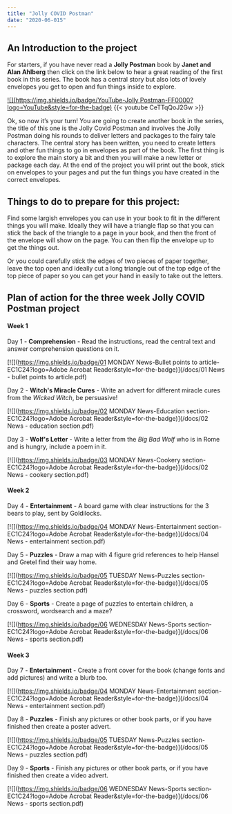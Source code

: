 ```yaml
---
title: "Jolly COVID Postman"
date: "2020-06-015"
---
```


## An Introduction to the project

For starters, if you have never read a **Jolly Postman** book by **Janet and Alan Ahlberg** then click on the link below to hear a great reading of the first book in this series. The book has a central story but also lots of lovely envelopes you get to open and fun things inside to explore.

[![](https://img.shields.io/badge/YouTube-Jolly Postman-FF0000?logo=YouTube&style=for-the-badge)](https://www.youtube.com/watch?v=CeTTqQoJ2Gw)
{{< youtube CeTTqQoJ2Gw >}}

Ok, so now it’s your turn! You are going to create another book in the series, the title of this one is the Jolly Covid Postman and involves the Jolly Postman doing his rounds to deliver letters and packages to the fairy tale characters. The central story has been written, you need to create letters and other fun things to go in envelopes as part of the book. The first thing is to explore the main story a bit and then you will make a new letter or package each day. At the end of the project you will print out the book, stick on envelopes to your pages and put the fun things you have created in the correct envelopes.

## Things to do to prepare for this project:

Find some largish envelopes you can use in your book to fit in the different things you will make. Ideally they will have a triangle flap so that you can stick the back of the triangle to a page in your book, and then the front of the envelope will show on the page. You can then flip the envelope up to get the things out.

Or you could carefully stick the edges of two pieces of paper together, leave the top open and ideally cut a long triangle out of the top edge of the top piece of paper so you can get your hand in easily to take out the letters.

## Plan of action for the three week Jolly COVID Postman project

#### Week 1

Day 1 - **Comprehension** - Read the instructions, read the central text and answer comprehension questions on it.

[![](https://img.shields.io/badge/01 MONDAY News-Bullet points to article-EC1C24?logo=Adobe Acrobat Reader&style=for-the-badge)](/docs/01 News - bullet points to article.pdf)

Day 2 - **Witch's Miracle Cures** - Write an advert for different miracle cures from the *Wicked Witch*, be persuasive!

[![](https://img.shields.io/badge/02 MONDAY News-Education section-EC1C24?logo=Adobe Acrobat Reader&style=for-the-badge)](/docs/02 News - education section.pdf)

Day 3 - **Wolf's Letter** - Write a letter from the *Big Bad Wolf* who is in Rome and is hungry, include a poem in it.

[![](https://img.shields.io/badge/03 MONDAY News-Cookery section-EC1C24?logo=Adobe Acrobat Reader&style=for-the-badge)](/docs/02 News - cookery section.pdf)

#### Week 2

Day 4 - **Entertainment** - A board game with clear instructions for the 3 bears to play, sent by Goldilocks.

[![](https://img.shields.io/badge/04 MONDAY News-Entertainment section-EC1C24?logo=Adobe Acrobat Reader&style=for-the-badge)](/docs/04 News - entertainment section.pdf)

Day 5 - **Puzzles** - Draw a map with 4 figure grid references to help Hansel and Gretel find their way home.

[![](https://img.shields.io/badge/05 TUESDAY News-Puzzles section-EC1C24?logo=Adobe Acrobat Reader&style=for-the-badge)](/docs/05 News - puzzles section.pdf)

Day 6 - **Sports** - Create a page of puzzles to entertain children, a crossword, wordsearch and a maze?

[![](https://img.shields.io/badge/06 WEDNESDAY News-Sports section-EC1C24?logo=Adobe Acrobat Reader&style=for-the-badge)](/docs/06 News - sports section.pdf)

#### Week 3

Day 7 - **Entertainment** - Create a front cover for the book (change fonts and add pictures) and write a blurb too.

[![](https://img.shields.io/badge/04 MONDAY News-Entertainment section-EC1C24?logo=Adobe Acrobat Reader&style=for-the-badge)](/docs/04 News - entertainment section.pdf)

Day 8 - **Puzzles** - Finish any pictures or other book parts, or if you have finished then create a poster advert.

[![](https://img.shields.io/badge/05 TUESDAY News-Puzzles section-EC1C24?logo=Adobe Acrobat Reader&style=for-the-badge)](/docs/05 News - puzzles section.pdf)

Day 9 - **Sports** - Finish any pictures or other book parts, or if you have finished then create a video advert.

[![](https://img.shields.io/badge/06 WEDNESDAY News-Sports section-EC1C24?logo=Adobe Acrobat Reader&style=for-the-badge)](/docs/06 News - sports section.pdf)



<br>
<br>

